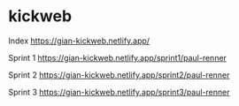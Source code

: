 # kickweb

Index
https://gian-kickweb.netlify.app/

Sprint 1
https://gian-kickweb.netlify.app/sprint1/paul-renner

Sprint 2
https://gian-kickweb.netlify.app/sprint2/paul-renner

Sprint 3
https://gian-kickweb.netlify.app/sprint3/paul-renner
